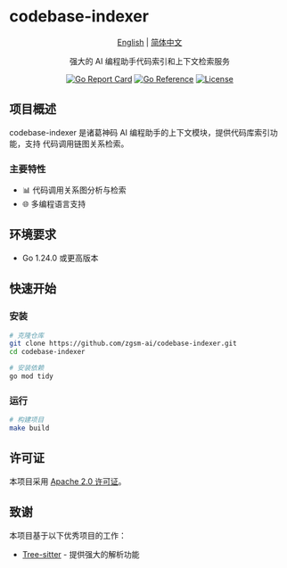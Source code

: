 # codebase-indexer

<div align="center">

[English](./README.md) | [简体中文](./README_zh.md)

强大的 AI 编程助手代码索引和上下文检索服务

[![Go Report Card](https://goreportcard.com/badge/github.com/zgsm-ai/codebase-indexer)](https://goreportcard.com/report/github.com/zgsm-ai/codebase-indexer)
[![Go Reference](https://pkg.go.dev/badge/github.com/zgsm-ai/codebase-indexer.svg)](https://pkg.go.dev/github.com/zgsm-ai/codebase-indexer)
[![License](https://img.shields.io/github/license/zgsm-ai/codebase-indexer)](LICENSE)

</div>

## 项目概述

codebase-indexer 是诸葛神码 AI 编程助手的上下文模块，提供代码库索引功能，支持 代码调用链图关系检索。

### 主要特性

- 📊 代码调用关系图分析与检索
- 🌐 多编程语言支持

## 环境要求

- Go 1.24.0 或更高版本

## 快速开始

### 安装

```bash
# 克隆仓库
git clone https://github.com/zgsm-ai/codebase-indexer.git
cd codebase-indexer

# 安装依赖
go mod tidy
```

### 运行

```bash
# 构建项目
make build

```

## 许可证

本项目采用 [Apache 2.0 许可证](LICENSE)。

## 致谢

本项目基于以下优秀项目的工作：

- [Tree-sitter](https://github.com/tree-sitter) - 提供强大的解析功能
